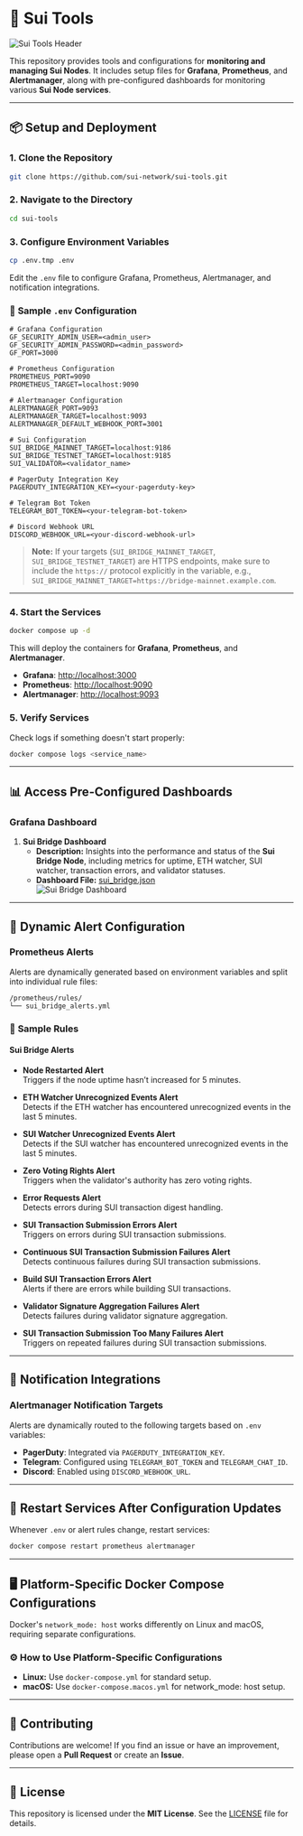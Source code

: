 # 🚀 **Sui Tools**

<img src="./assets/sui_header.png" alt="Sui Tools Header"/>

This repository provides tools and configurations for **monitoring and managing Sui Nodes**. It includes setup files for **Grafana**, **Prometheus**, and **Alertmanager**, along with pre-configured dashboards for monitoring various **Sui Node services**.

---

## 📦 **Setup and Deployment**

### **1. Clone the Repository**

```bash
git clone https://github.com/sui-network/sui-tools.git
```

### **2. Navigate to the Directory**

```bash
cd sui-tools
```

### **3. Configure Environment Variables**

```bash
cp .env.tmp .env
```

Edit the `.env` file to configure Grafana, Prometheus, Alertmanager, and notification integrations.

### 📑 **Sample `.env` Configuration**

```plaintext
# Grafana Configuration
GF_SECURITY_ADMIN_USER=<admin_user>
GF_SECURITY_ADMIN_PASSWORD=<admin_password>
GF_PORT=3000

# Prometheus Configuration
PROMETHEUS_PORT=9090
PROMETHEUS_TARGET=localhost:9090

# Alertmanager Configuration
ALERTMANAGER_PORT=9093
ALERTMANAGER_TARGET=localhost:9093
ALERTMANAGER_DEFAULT_WEBHOOK_PORT=3001

# Sui Configuration
SUI_BRIDGE_MAINNET_TARGET=localhost:9186
SUI_BRIDGE_TESTNET_TARGET=localhost:9185
SUI_VALIDATOR=<validator_name>

# PagerDuty Integration Key
PAGERDUTY_INTEGRATION_KEY=<your-pagerduty-key>

# Telegram Bot Token
TELEGRAM_BOT_TOKEN=<your-telegram-bot-token>

# Discord Webhook URL
DISCORD_WEBHOOK_URL=<your-discord-webhook-url>
```

> **Note:** If your targets (`SUI_BRIDGE_MAINNET_TARGET`, `SUI_BRIDGE_TESTNET_TARGET`) are HTTPS endpoints, make sure to include the `https://` protocol explicitly in the variable, e.g., `SUI_BRIDGE_MAINNET_TARGET=https://bridge-mainnet.example.com`.

---

### **4. Start the Services**

```bash
docker compose up -d
```

This will deploy the containers for **Grafana**, **Prometheus**, and **Alertmanager**.

- **Grafana**: [http://localhost:3000](http://localhost:3000)  
- **Prometheus**: [http://localhost:9090](http://localhost:9090)  
- **Alertmanager**: [http://localhost:9093](http://localhost:9093)

### **5. Verify Services**

Check logs if something doesn't start properly:

```bash
docker compose logs <service_name>
```

---

## 📊 **Access Pre-Configured Dashboards**

### **Grafana Dashboard**

1. **Sui Bridge Dashboard**  
   - **Description:** Insights into the performance and status of the **Sui Bridge Node**, including metrics for uptime, ETH watcher, SUI watcher, transaction errors, and validator statuses.  
   - **Dashboard File:** [sui_bridge.json](./grafana/dashboards/sui_bridge.json)  
   ![Sui Bridge Dashboard](./assets/sui_bridge.png)

---

## 📡 **Dynamic Alert Configuration**

### **Prometheus Alerts**

Alerts are dynamically generated based on environment variables and split into individual rule files:

```
/prometheus/rules/
└── sui_bridge_alerts.yml
```

### 📑 **Sample Rules**

#### **Sui Bridge Alerts**

- **Node Restarted Alert**  
   Triggers if the node uptime hasn’t increased for 5 minutes.  

- **ETH Watcher Unrecognized Events Alert**  
   Detects if the ETH watcher has encountered unrecognized events in the last 5 minutes.  

- **SUI Watcher Unrecognized Events Alert**  
   Detects if the SUI watcher has encountered unrecognized events in the last 5 minutes.  

- **Zero Voting Rights Alert**  
   Triggers when the validator's authority has zero voting rights.  

- **Error Requests Alert**  
   Detects errors during SUI transaction digest handling.  

- **SUI Transaction Submission Errors Alert**  
   Triggers on errors during SUI transaction submissions.  

- **Continuous SUI Transaction Submission Failures Alert**  
   Detects continuous failures during SUI transaction submissions.  

- **Build SUI Transaction Errors Alert**  
   Alerts if there are errors while building SUI transactions.  

- **Validator Signature Aggregation Failures Alert**  
   Detects failures during validator signature aggregation.  

- **SUI Transaction Submission Too Many Failures Alert**  
   Triggers on repeated failures during SUI transaction submissions.

---

## 🚨 **Notification Integrations**

### **Alertmanager Notification Targets**

Alerts are dynamically routed to the following targets based on `.env` variables:

- **PagerDuty**: Integrated via `PAGERDUTY_INTEGRATION_KEY`.  
- **Telegram**: Configured using `TELEGRAM_BOT_TOKEN` and `TELEGRAM_CHAT_ID`.  
- **Discord**: Enabled using `DISCORD_WEBHOOK_URL`.

---

## 🔄 **Restart Services After Configuration Updates**

Whenever `.env` or alert rules change, restart services:

```bash
docker compose restart prometheus alertmanager
```

---

## 🖥️ **Platform-Specific Docker Compose Configurations**

Docker's `network_mode: host` works differently on Linux and macOS, requiring separate configurations.

### ⚙️ **How to Use Platform-Specific Configurations**

- **Linux:** Use `docker-compose.yml` for standard setup.  
- **macOS:** Use `docker-compose.macos.yml` for network_mode: host setup.

---

## 🤝 **Contributing**

Contributions are welcome! If you find an issue or have an improvement, please open a **Pull Request** or create an **Issue**.

---

## 📝 **License**

This repository is licensed under the **MIT License**. See the [LICENSE](LICENSE) file for details.
